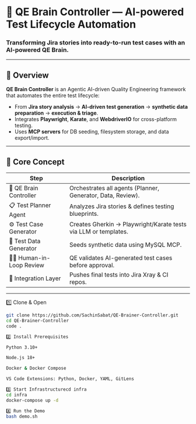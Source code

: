 # 🧠 QE Brain Controller — AI-powered Test Lifecycle Automation

### Transforming Jira stories into ready-to-run test cases with an AI-powered QE Brain.

---

## 🚀 Overview

**QE Brain Controller** is an Agentic AI-driven Quality Engineering framework that automates the entire test lifecycle:
- From **Jira story analysis** → **AI-driven test generation** → **synthetic data preparation** → **execution & triage**.
- Integrates **Playwright**, **Karate**, and **WebdriverIO** for cross-platform testing.
- Uses **MCP servers** for DB seeding, filesystem storage, and data export/import.

---

## 🧩 Core Concept

| Step | Description |
|------|--------------|
| 🧠 QE Brain Controller | Orchestrates all agents (Planner, Generator, Data, Review). |
| 📋 Test Planner Agent | Analyzes Jira stories & defines testing blueprints. |
| ⚙️ Test Case Generator | Creates Gherkin → Playwright/Karate tests via LLM or templates. |
| 🧬 Test Data Generator | Seeds synthetic data using MySQL MCP. |
| 👩‍💻 Human-in-Loop Review | QE validates AI-generated test cases before approval. |
| 🔗 Integration Layer | Pushes final tests into Jira Xray & CI repos. |

---

1️⃣ Clone & Open
```bash
git clone https://github.com/SachinSabat/QE-Brainer-Controller.git
cd QE-Brainer-Controller
code .

2️⃣ Install Prerequisites

Python 3.10+

Node.js 18+

Docker & Docker Compose

VS Code Extensions: Python, Docker, YAML, GitLens

3️⃣ Start Infrastructurecd infra
cd infra
docker-compose up -d

4️⃣ Run the Demo
bash demo.sh



